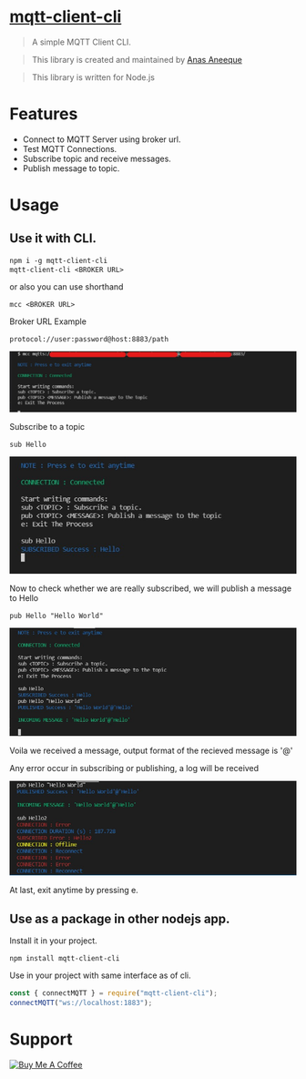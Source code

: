 # [mqtt-client-cli](https://github.com/Anasnew99/mqtt-cli)

> A simple MQTT Client CLI.

> This library is created and maintained by [Anas Aneeque](https://www.linkedin.com/in/anasnew99/)

> This library is written for Node.js

# Features

- Connect to MQTT Server using broker url.
- Test MQTT Connections.
- Subscribe topic and receive messages.
- Publish message to topic.

# Usage

## Use it with CLI.

```
npm i -g mqtt-client-cli
mqtt-client-cli <BROKER URL>
```

or also you can use shorthand

```
mcc <BROKER URL>
```

Broker URL Example

```
protocol://user:password@host:8883/path
```

![Usage Example](https://raw.githubusercontent.com/Anasnew99/mqtt-cli/main/example/connect.jpg)

Subscribe to a topic

```
sub Hello
```

![Subscribe Example](https://raw.githubusercontent.com/Anasnew99/mqtt-cli/main/example/sub.jpg)

Now to check whether we are really subscribed, we will publish a message to Hello

```
pub Hello "Hello World"
```

![Publish Example](https://raw.githubusercontent.com/Anasnew99/mqtt-cli/main/example/pub.jpg)

Voila we received a message, output format of the recieved message is '<message>@<topic>'

Any error occur in subscribing or publishing, a log will be received

![Error Example](https://raw.githubusercontent.com/Anasnew99/mqtt-cli/main/example/error.jpg)

At last, exit anytime by pressing e.

## Use as a package in other nodejs app.

Install it in your project.

```
npm install mqtt-client-cli
```

Use in your project with same interface as of cli.

```js
const { connectMQTT } = require("mqtt-client-cli");
connectMQTT("ws://localhost:1883");
```

# Support

<a href="https://www.buymeacoffee.com/anasnew99" target="_blank"><img src="https://cdn.buymeacoffee.com/buttons/v2/default-yellow.png" alt="Buy Me A Coffee" style="height: 60px !important;width: 217px !important;" ></a>
